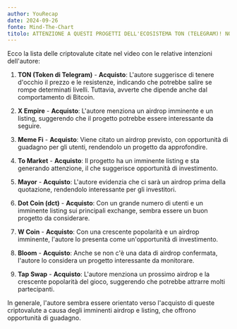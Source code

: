 ```yaml
---
author: YouRecap
date: 2024-09-26
fonte: Mind-The-Chart 
titolo: ATTENZIONE A QUESTI PROGETTI DELL'ECOSISTEMA TON (TELEGRAM)! NON PUOI PERDERLI ASSOLUTAMENTE!
---
```


Ecco la lista delle criptovalute citate nel video con le relative intenzioni dell'autore:

1. **TON (Token di Telegram)** - **Acquisto**: L'autore suggerisce di tenere d'occhio il prezzo e le resistenze, indicando che potrebbe salire se rompe determinati livelli. Tuttavia, avverte che dipende anche dal comportamento di Bitcoin.

2. **X Empire** - **Acquisto**: L'autore menziona un airdrop imminente e un listing, suggerendo che il progetto potrebbe essere interessante da seguire.

3. **Meme Fi** - **Acquisto**: Viene citato un airdrop previsto, con opportunità di guadagno per gli utenti, rendendolo un progetto da approfondire.

4. **To Market** - **Acquisto**: Il progetto ha un imminente listing e sta generando attenzione, il che suggerisce opportunità di investimento.

5. **Mayor** - **Acquisto**: L'autore evidenzia che ci sarà un airdrop prima della quotazione, rendendolo interessante per gli investitori.

6. **Dot Coin (dct)** - **Acquisto**: Con un grande numero di utenti e un imminente listing sui principali exchange, sembra essere un buon progetto da considerare.

7. **W Coin** - **Acquisto**: Con una crescente popolarità e un airdrop imminente, l'autore lo presenta come un'opportunità di investimento.

8. **Bloom** - **Acquisto**: Anche se non c'è una data di airdrop confermata, l'autore lo considera un progetto interessante da monitorare.

9. **Tap Swap** - **Acquisto**: L'autore menziona un prossimo airdrop e la crescente popolarità del gioco, suggerendo che potrebbe attrarre molti partecipanti.

In generale, l'autore sembra essere orientato verso l'acquisto di queste criptovalute a causa degli imminenti airdrop e listing, che offrono opportunità di guadagno.
